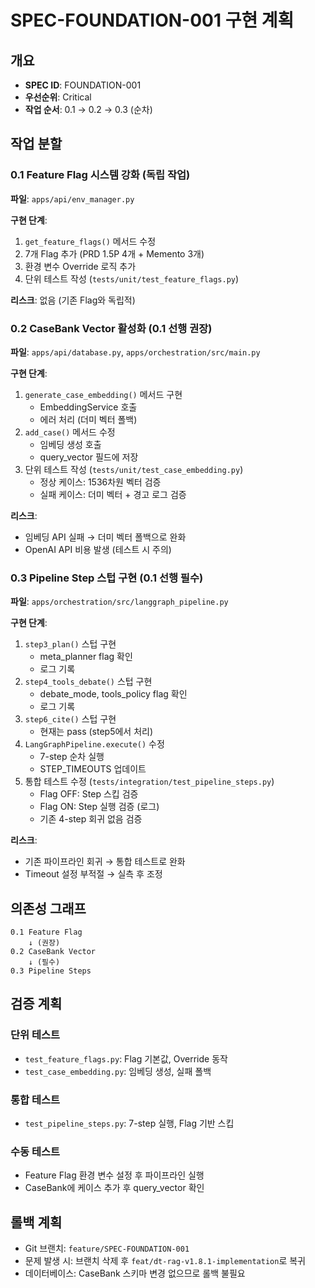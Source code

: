 # SPEC-FOUNDATION-001 구현 계획

## 개요
- **SPEC ID**: FOUNDATION-001
- **우선순위**: Critical
- **작업 순서**: 0.1 → 0.2 → 0.3 (순차)

## 작업 분할

### 0.1 Feature Flag 시스템 강화 (독립 작업)

**파일**: `apps/api/env_manager.py`

**구현 단계**:
1. `get_feature_flags()` 메서드 수정
2. 7개 Flag 추가 (PRD 1.5P 4개 + Memento 3개)
3. 환경 변수 Override 로직 추가
4. 단위 테스트 작성 (`tests/unit/test_feature_flags.py`)

**리스크**: 없음 (기존 Flag와 독립적)

### 0.2 CaseBank Vector 활성화 (0.1 선행 권장)

**파일**: `apps/api/database.py`, `apps/orchestration/src/main.py`

**구현 단계**:
1. `generate_case_embedding()` 메서드 구현
   - EmbeddingService 호출
   - 에러 처리 (더미 벡터 폴백)
2. `add_case()` 메서드 수정
   - 임베딩 생성 호출
   - query_vector 필드에 저장
3. 단위 테스트 작성 (`tests/unit/test_case_embedding.py`)
   - 정상 케이스: 1536차원 벡터 검증
   - 실패 케이스: 더미 벡터 + 경고 로그 검증

**리스크**:
- 임베딩 API 실패 → 더미 벡터 폴백으로 완화
- OpenAI API 비용 발생 (테스트 시 주의)

### 0.3 Pipeline Step 스텁 구현 (0.1 선행 필수)

**파일**: `apps/orchestration/src/langgraph_pipeline.py`

**구현 단계**:
1. `step3_plan()` 스텁 구현
   - meta_planner flag 확인
   - 로그 기록
2. `step4_tools_debate()` 스텁 구현
   - debate_mode, tools_policy flag 확인
   - 로그 기록
3. `step6_cite()` 스텁 구현
   - 현재는 pass (step5에서 처리)
4. `LangGraphPipeline.execute()` 수정
   - 7-step 순차 실행
   - STEP_TIMEOUTS 업데이트
5. 통합 테스트 수정 (`tests/integration/test_pipeline_steps.py`)
   - Flag OFF: Step 스킵 검증
   - Flag ON: Step 실행 검증 (로그)
   - 기존 4-step 회귀 없음 검증

**리스크**:
- 기존 파이프라인 회귀 → 통합 테스트로 완화
- Timeout 설정 부적절 → 실측 후 조정

## 의존성 그래프

```
0.1 Feature Flag
    ↓ (권장)
0.2 CaseBank Vector
    ↓ (필수)
0.3 Pipeline Steps
```

## 검증 계획

### 단위 테스트
- `test_feature_flags.py`: Flag 기본값, Override 동작
- `test_case_embedding.py`: 임베딩 생성, 실패 폴백

### 통합 테스트
- `test_pipeline_steps.py`: 7-step 실행, Flag 기반 스킵

### 수동 테스트
- Feature Flag 환경 변수 설정 후 파이프라인 실행
- CaseBank에 케이스 추가 후 query_vector 확인

## 롤백 계획

- Git 브랜치: `feature/SPEC-FOUNDATION-001`
- 문제 발생 시: 브랜치 삭제 후 `feat/dt-rag-v1.8.1-implementation`로 복귀
- 데이터베이스: CaseBank 스키마 변경 없으므로 롤백 불필요
